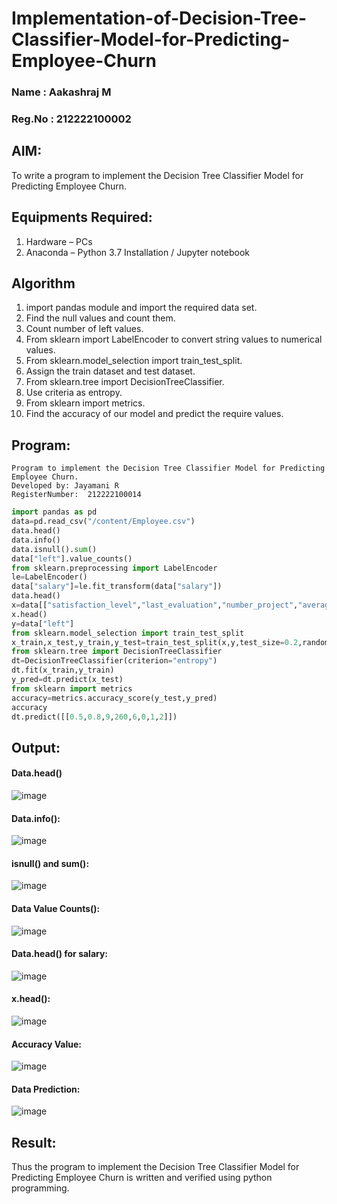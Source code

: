 # Implementation-of-Decision-Tree-Classifier-Model-for-Predicting-Employee-Churn
### Name : Aakashraj M
### Reg.No : 212222100002
## AIM:
To write a program to implement the Decision Tree Classifier Model for Predicting Employee Churn.

## Equipments Required:
1. Hardware – PCs
2. Anaconda – Python 3.7 Installation / Jupyter notebook
## Algorithm
1. import pandas module and import the required data set.
2. Find the null values and count them.
3. Count number of left values.
4. From sklearn import LabelEncoder to convert string values to numerical values.
5. From sklearn.model_selection import train_test_split.
6. Assign the train dataset and test dataset.
7. From sklearn.tree import DecisionTreeClassifier.
8. Use criteria as entropy.
9. From sklearn import metrics.
10. Find the accuracy of our model and predict the require values.


## Program:
```
Program to implement the Decision Tree Classifier Model for Predicting Employee Churn.
Developed by: Jayamani R
RegisterNumber:  212222100014
```
```python
import pandas as pd
data=pd.read_csv("/content/Employee.csv")
data.head()
data.info()
data.isnull().sum()
data["left"].value_counts()
from sklearn.preprocessing import LabelEncoder
le=LabelEncoder()
data["salary"]=le.fit_transform(data["salary"])
data.head()
x=data[["satisfaction_level","last_evaluation","number_project","average_montly_hours","time_spend_company","Work_accident","promotion_last_5years","salary"]]
x.head()
y=data["left"]
from sklearn.model_selection import train_test_split
x_train,x_test,y_train,y_test=train_test_split(x,y,test_size=0.2,random_state=100)
from sklearn.tree import DecisionTreeClassifier
dt=DecisionTreeClassifier(criterion="entropy")
dt.fit(x_train,y_train)
y_pred=dt.predict(x_test)
from sklearn import metrics
accuracy=metrics.accuracy_score(y_test,y_pred)
accuracy
dt.predict([[0.5,0.8,9,260,6,0,1,2]])

```
## Output:
#### Data.head()
![image](https://github.com/POZHILANVD/Implementation-of-Decision-Tree-Classifier-Model-for-Predicting-Employee-Churn/assets/144870498/c4c54e86-9348-41be-9e16-c13bf0ce29dc)

#### Data.info():
![image](https://github.com/POZHILANVD/Implementation-of-Decision-Tree-Classifier-Model-for-Predicting-Employee-Churn/assets/144870498/7365cd52-2cf2-410c-8933-5bede46f8f6d)

#### isnull() and sum():
![image](https://github.com/POZHILANVD/Implementation-of-Decision-Tree-Classifier-Model-for-Predicting-Employee-Churn/assets/144870498/aaf09055-e6ed-42dd-83b5-a158fcbf5534)

#### Data Value Counts():
![image](https://github.com/POZHILANVD/Implementation-of-Decision-Tree-Classifier-Model-for-Predicting-Employee-Churn/assets/144870498/01c623db-6af1-4c8f-986a-380916c161fc)

#### Data.head() for salary:
![image](https://github.com/POZHILANVD/Implementation-of-Decision-Tree-Classifier-Model-for-Predicting-Employee-Churn/assets/144870498/50b3e487-9e5a-4197-8dae-b219c75f867d)

#### x.head():
![image](https://github.com/POZHILANVD/Implementation-of-Decision-Tree-Classifier-Model-for-Predicting-Employee-Churn/assets/144870498/0dd44e4f-3443-4107-8b4c-f18cc2f00ed3)

#### Accuracy Value:
![image](https://github.com/POZHILANVD/Implementation-of-Decision-Tree-Classifier-Model-for-Predicting-Employee-Churn/assets/144870498/0a43bb55-252e-4bbf-be71-810c6cd9f59e)

#### Data Prediction:
![image](https://github.com/POZHILANVD/Implementation-of-Decision-Tree-Classifier-Model-for-Predicting-Employee-Churn/assets/144870498/5cd36afc-05c0-4144-bbd6-5434676f8b1a)

## Result:
Thus the program to implement the  Decision Tree Classifier Model for Predicting Employee Churn is written and verified using python programming.
